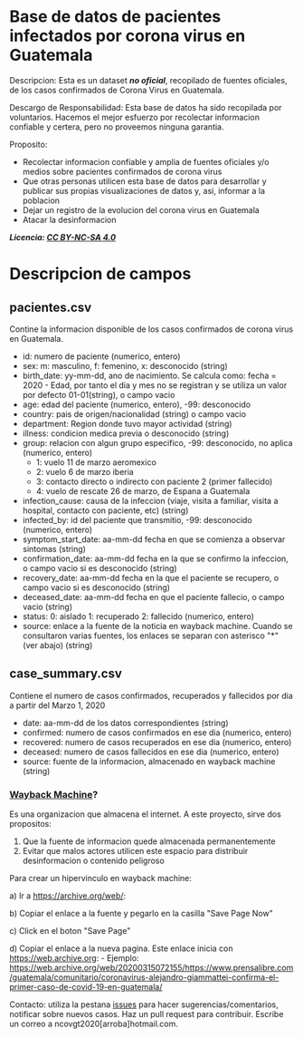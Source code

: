 # Base de datos de pacientes infectados por corona virus en Guatemala

Descripcion: Esta es un dataset ***no oficial***, recopilado de fuentes oficiales, de los casos confirmados de Corona Virus en Guatemala.

Descargo de Responsabilidad: Esta base de datos ha sido recopilada por voluntarios. Hacemos el mejor esfuerzo por recolectar informacion confiable y certera, pero no proveemos ninguna garantia.

Proposito: 
- Recolectar informacion confiable y amplia de fuentes oficiales y/o medios sobre pacientes confirmados de corona virus
- Que otras personas utilicen esta base de datos para desarrollar y publicar sus propias visualizaciones de datos y, asi, informar a la poblacion
- Dejar un registro de la evolucion del corona virus en Guatemala 
- Atacar la desinformacion

***Licencia: [CC BY-NC-SA 4.0](https://creativecommons.org/licenses/by-nc-sa/4.0/)***


# Descripcion de campos

## pacientes.csv

Contine la informacion disponible de los casos confirmados de corona virus en Guatemala.

- id: numero de paciente (numerico, entero)
- sex: m: masculino, f: femenino, x: desconocido (string)
- birth_date: yy-mm-dd, ano de nacimiento. Se calcula como: fecha = 2020 - Edad, por tanto el dia y mes no se registran y se utiliza un valor por defecto 01-01(string), o campo vacio
- age: edad del paciente (numerico, entero), -99: desconocido
- country: pais de origen/nacionalidad (string) o campo vacio
- department: Region donde tuvo mayor actividad (string)
- illness: condicion medica previa o desconocido (string)
- group: relacion con algun grupo especifico, -99: desconocido, no aplica (numerico, entero)
	- 1: vuelo 11 de marzo aeromexico
	- 2: vuelo 6 de marzo iberia
	- 3: contacto directo o indirecto con paciente 2 (primer fallecido)
	- 4: vuelo de rescate 26 de marzo, de Espana a Guatemala
- infection_cause: causa de la infeccion (viaje, visita a familiar, visita a hospital, contacto con paciente, etc) (string)
- infected_by: id del paciente que transmitio, -99: desconocido (numerico, entero)
- symptom_start_date: aa-mm-dd fecha en que se comienza a observar sintomas (string)
- confirmation_date: aa-mm-dd fecha en la que se confirmo la infeccion, o campo vacio si es desconocido (string)
- recovery_date: aa-mm-dd fecha en la que el paciente se recupero, o campo vacio si es desconocido (string)
- deceased_date: aa-mm-dd fecha en que el paciente fallecio, o campo vacio (string)
- status: 0: aislado  1: recuperado  2: fallecido (numerico, entero)
- source: enlace a la fuente de la noticia en wayback machine. Cuando se consultaron varias fuentes, los enlaces se separan con asterisco "*" (ver abajo) (string)


## case_summary.csv

Contiene el numero de casos confirmados, recuperados y fallecidos por dia a partir del Marzo 1, 2020

- date: aa-mm-dd de los datos correspondientes (string)
- confirmed: numero de casos confirmados en ese dia (numerico, entero)
- recovered: numero de casos recuperados en ese dia (numerico, entero)
- deceased: numero de casos fallecidos en ese dia (numerico, entero)
- source: fuente de la informacion, almacenado en wayback machine (string)

### [Wayback Machine](https://archive.org/web/)?

Es una organizacion que almacena el internet. A este proyecto, sirve dos propositos:
1) Que la fuente de informacion quede almacenada permanentemente
2) Evitar que malos actores utilicen este espacio para distribuir desinformacion o contenido peligroso

Para crear un hipervinculo en wayback machine:

a) Ir a https://archive.org/web/:

b) Copiar el enlace a la fuente y pegarlo en la casilla "Save Page Now"

c) Click en el boton "Save Page"

d) Copiar el enlace a la nueva pagina. Este enlace inicia con https://web.archive.org: 
	- Ejemplo: https://web.archive.org/web/20200315072155/https://www.prensalibre.com/guatemala/comunitario/coronavirus-alejandro-giammattei-confirma-el-primer-caso-de-covid-19-en-guatemala/

Contacto: utiliza la pestana [issues](https://github.com/ncovgt2020/ncovgt2020/issues) para hacer sugerencias/comentarios, notificar sobre nuevos casos. Haz un pull request para contribuir. Escribe un correo a ncovgt2020[arroba]hotmail.com.
